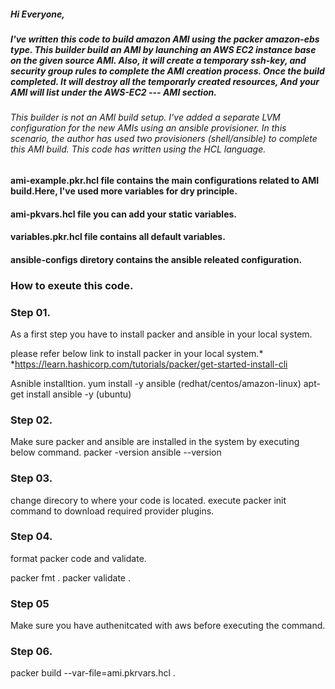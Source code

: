 ##### Hi Everyone,

##### I've written this code to build amazon AMI using the packer amazon-ebs type. This builder build an AMI by launching an AWS EC2 instance base on the given source AMI. Also, it will create a temporary ssh-key, and security group rules to complete the AMI creation process. Once the build  completed. It will destroy all the temporarly created resources, And your AMI will list under the AWS-EC2 --- AMI section.

###### This builder is not an AMI build setup. I've added a separate LVM configuration for the new AMIs using an ansible provisioner. In this scenario, the author has used two provisioners (shell/ansible) to complete this AMI build. This code has written using the HCL language.


<!-- Horizantal rule -->


#### ami-example.pkr.hcl file contains the main configurations related to AMI build.Here, I've used more variables for dry principle.

#### ami-pkvars.hcl file you can add your static variables.

#### variables.pkr.hcl file contains all default variables.

#### ansible-configs diretory contains the ansible releated configuration.

<!-- Horizantal rule -->


### How to exeute this code.

### Step 01. 

 As a first step you have to install packer and ansible in your local system. 

 please refer below link to install packer in your local system.*
  *https://learn.hashicorp.com/tutorials/packer/get-started-install-cli

 Asnible installtion.
 yum install -y ansible (redhat/centos/amazon-linux)
 apt-get install ansible -y (ubuntu)

### Step 02.
Make sure packer and ansible are installed in the system by executing below command.
packer -version 
ansible --version 

### Step 03.
change direcory to where your code is located.
execute packer init command to download required provider plugins.

### Step 04.
format packer code and validate.

packer fmt . 
packer validate .


### Step 05 
Make sure you have authenitcated with aws before executing the command.

### Step 06. 
packer build --var-file=ami.pkrvars.hcl . 
